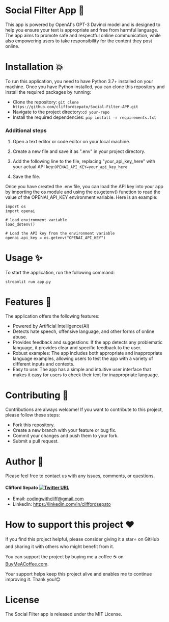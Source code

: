 # Social Filter App 💬

This app is powered by OpenAI's GPT-3 Davinci model and is designed to help you ensure your text is appropriate and free from harmful language. The app aims to promote safe and respectful online communication, while also empowering users to take responsibility for the content they post online.

# Installation 💥

To run this application, you need to have Python 3.7+ installed on your machine. Once you have Python installed, you can clone this repository and install the required packages by running:

- Clone the repository:
`git clone https://github.com/cliffordsepato/Social-Filter-APP.git`
- Navigate to the project directory:`cd your-repo`
- Install the required dependencies:
`pip install -r requirements.txt`

### Additional steps

1. Open a text editor or code editor on your local machine.

2. Create a new file and save it as ".env" in your project directory.

3. Add the following line to the file, replacing "your_api_key_here" with your actual API key:`OPENAI_API_KEY=your_api_key_here`

4. Save the file.

Once you have created the .env file, you can load the API key into your app by importing the os module and using the os.getenv() function to read the value of the OPENAI_API_KEY environment variable. Here is an example:


```
import os
import openai

# load environment variable
load_dotenv()

# Load the API key from the environment variable
openai.api_key = os.getenv("OPENAI_API_KEY")
```

# Usage ✨

To start the application, run the following command:

`streamlit run app.py`

# Features 🚀
The application offers the following features:

* Powered by Artificial Intelligence(AI)
* Detects hate speech, offensive language, and other forms of online abuse.
* Provides feedback and suggestions: If the app detects any problematic language, it provides clear and specific feedback to the user. 
* Robust examples: The app includes both appropriate and inappropriate language examples, allowing users to test the app with a variety of different inputs and contexts.
* Easy to use: The app has a simple and intuitive user interface that makes it easy for users to check their text for inappropriate language.

# Contributing 🤝
Contributions are always welcome! If you want to contribute to this project, please follow these steps:

* Fork this repository.
* Create a new branch with your feature or bug fix.
* Commit your changes and push them to your fork.
* Submit a pull request.


# Author 📝

Please feel free to contact us with any issues, comments, or questions.

#### Clifford Sepato [![Twitter URL](https://img.shields.io/twitter/url/https/twitter.com/bukotsunikki.svg?style=social&label=Follow%20%40csepato)](https://twitter.com/csepato)

- Email: <codingwithcliff@gmail.com>
- LinkedIn: https://linkedin.com/in/cliffordsepato

# How to support this project ❤️

If you find this project helpful, please consider giving it a star⭐ on GitHub and sharing it with others who might benefit from it. 

You can support the project by buying me a coffee ☕️ on [BuyMeACoffee.com](https://BuyMeACoffee.com/dxc2023). 
  
Your support helps keep this project alive and enables me to continue improving it. Thank you!😊

# License

The Social Filter app is released under the MIT License.

